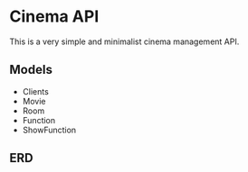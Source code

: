 # Cinema API

This is a very simple and minimalist cinema management API.

## Models

- Clients
- Movie
- Room
- Function
- ShowFunction

## ERD

